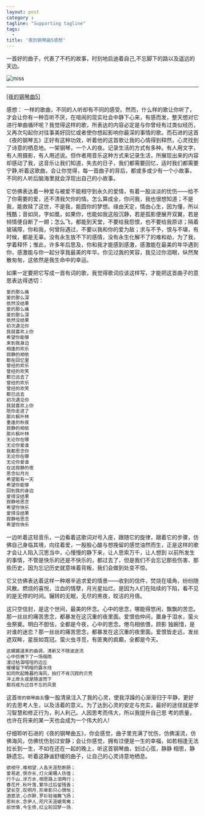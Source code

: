 ```yaml
---
layout: post
category :
tagline: "Supporting tagline"
tags:
  -
title: '夜的钢琴曲5感想'
---
```

一首好的曲子，代表了不朽的故事，时刻地启迪着自己,不忘脚下的路以及遥远的天边。

![miss](http://lkkandsyf.github.com/pictures/miss.png)

---

<!--more-->

[\[夜的钢琴曲5\]](http://www.xiami.com/song/1769819218)

感想：
一样的歌曲，不同的人听却有不同的感受。然而，什么样的歌让你听了，才会让你有一种百听不厌，在喧闹的现实社会中静下心来，有感而发，整天想对它进行单曲循环呢？我觉得这样的歌，所表达的内容必定是与你曾经有过类似经历，又再次勾起你对往事美好回忆或者使你想起影响你最深的事情的歌。而石进的这首《夜的钢琴五》正好有这种功效，听着他的这首歌让我的心情得到释然，心灵找到了诗意的栖息地。一架钢琴，一个人的夜。记录生活的方式有多种。有人用文字，有人用摄影，有人用述说。但作者用音乐这种方式来记录生活，所展现出来的内容却感动了我，这音乐让我们知道，失去的日子，我们都需要回忆，适时我们都需要宁静,听着这歌曲，会让你觉得，每一首曲子的背后，都或多或少有一个小故事，不同的人听后脑海里就会浮现出自己的小故事。

它仿佛表达着一种爱与被爱不能相守到永久的爱情，有着一股淡淡的忧伤——给不了你需要的爱，还不清我欠你的情。怎么算成全，你问我，我也很想知道；不是我，能救赎了这世，不是我，能圆你的梦想。缘由天定，情由心生，因为懂，所以残酷；音如凤，字如凰，如果你，也能如我这般沉静，若是孤影便展开双翼，若是倾情便自断了一翅；怎么飞，都能到天堂，不要给我怨恨，也不要给我原谅；隔着玻璃障，你和我，何曾际遇过，不要以我和你的爱为敌；求与不予，恨与不堪，有时候，都是无辜。没有永生放不下的感情，没有永生化解不了的难和劫，为了我，学着释怀；惟此，许多年后思及，你和我才能感到感激，感激能在最美的年华遇到你，感激能与你一起分享我最美的年华。你见过我的笑容，我见过你泪眼，纵然聚散匆匆，这依然是我生命中的幸运。

如果一定要把它写成一首有词的歌，我觉得歌词应该这样写，才能把这首曲子的意思表达得透切：
```C
爱的那么痛
爱的那么深
依然没结果
爱的那么痛
爱的那么深
依然没结果
初次遇见你
我就喜欢上你
希望你能够
来到我身边
相逢的欢乐
寂静的相依
都在回忆里
曾经的欢乐
曾经的欢笑
都已远去了
曾经的欢乐
曾经的欢笑
都已远去
初次遇见你
我就喜欢上你
陪你走进了
那片枫叶林
重逢的秋夜
寂静的相依
那片枫叶林
无论你在哪
无论你爱谁
我都思念你
无论你在哪
无论你爱谁
在这寂静的夜
思念似月光
希望能有一天
希望你能够
回到我的身边
爱得没结果
寂静地思念
希望你快乐
爱得没结果
寂静地思念
希望你快乐
```

一边听着这轻音乐，一边看着这歌词对号入座，跟随它的旋律，跟着它的步骤，仿佛自己身临其境，向往着爱，一股股心酸与想挽留的感觉油然而生，正是这样的歌才会让人陷入沉思当中，心慢慢的静下来，让人思索万千，让人想到
以前所发生的事情，不管是快乐的还是不快乐的，都过去了，但是我们不会忘记那些伤害、那些历史，因为忘记历史就意味着背叛，我们会做到处变不惊。

它又仿佛表达着这样一种艰辛追求爱的情景——收到的信件，焚烧在墙角，纷纷随风散。燃烧的喜悦，泣血的情孽，月光星灿烂。是因为人们在陆续的下陷，看不见的是无停的时间。辗转的无眠，无尽的黑夜，皎洁的月倩。

这只空信封，是这个世间，最美的怀念。心中的思念，哪能得悠闲，飘飘的苦恋。那一丝丝的痛苦思念，都暴发在这沉重的夜里面。爱恨伯仲间，置身于泪水，萤火虫祭奠。明白不胆怯，全都是今夜，心中的思念。倦鸟相依偎，顾影
独婉惜，是对谁的迷恋？那一丝丝的痛苦思念，都暴发在这沉重的夜里面。爱恨皆走远，发丝遮双眸，星辰如霓冠。萤火虫寻觅，有匪夷的疯癫，全都是今天。

```C
这娓娓道来的曲调，清新又不随波逐流
心中仿佛下了一场烟雨
漫过枯涸喑哑的边丘
缓缓留下明暗的露水线
如同吹起晚暮的海风，拍打不肯沉寂的贝壳
冲上岸头或是随波而下
都将成为过目不忘的风景
```
这首`夜的钢琴曲五`像一股清泉注入了我的心灵，使我浮躁的心渐渐归于平静，更好的去思考人生，以及活着的意义。为了达到心灵的安定与充实，最好的途径就是学习智慧和修正行为，利人利己。人因思考而伟大，所以我提升自己思
考的质量，也许在将来的某一天也会成为一个伟大的人!

仔细聆听石进的《夜的钢琴曲五》，你会感觉，曲子里充满了忧伤，仿佛溪流，仿佛海风，仿佛忧伤划过安静；会让你感觉，拥有过便是一生的幸福，如若相逢无法拉长到一生，不如在还在一起的晚上，听这首钢琴曲，划过心弦，静静
相思，静静遗忘。听着这静谧舒缓的曲子，让自己的心灵诗意地栖息。

```C
欲相守,难相望,人各天涯愁断肠；
爱易逝,恨亦长,灯火阑珊人彷徨；
行千山,涉万水,相思路上泪两行；
春花开,秋叶落,繁华过后留残香；
望长空,叹明月,形单影只心惆怅；
酒意浓,心亦醉,罗衫轻袖舞飞扬；
思秋水,念伊人,咫尺天涯媲鸳鸯；
前世情,今生债,红尘轮回梦一场.
```
